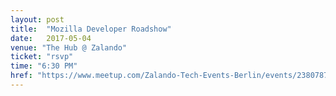 ```yaml
---
layout: post
title:  "Mozilla Developer Roadshow"
date:   2017-05-04
venue: "The Hub @ Zalando"
ticket: "rsvp"
time: "6:30 PM"
href: "https://www.meetup.com/Zalando-Tech-Events-Berlin/events/238078772/"
---
```

<!-- fill in the URL of your event host page if you haven't enough information for a detail page, so the event link won't point on the detail page at all -->
